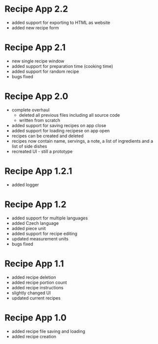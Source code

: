 # Recipe App 2.2
- added support for exporting to HTML as website
- added new recipe form

# Recipe App 2.1
- new single recipe window
- added support for preparation time (cooking time)
- added support for random recipe
- bugs fixed

# Recipe App 2.0
- complete overhaul
	- deleted all previous files including all source code
	- written from scratch
- added support for saving recipes on app close
- added support for loading recipese on app open
- recipes can be created and deleted
- recipes now contain name, servings, a note, a list of ingredients and a list of side dishes
- recreated UI - still a prototype

# Recipe App 1.2.1
- added logger

# Recipe App 1.2
- added support for multiple languages
- added Czech language
- added piece unit
- added support for recipe editing
- updated measurement units
- bugs fixed

# Recipe App 1.1
- added recipe deletion
- added recipe portion count
- added recipe instructions
- slightly changed UI
- updated current recipes

# Recipe App 1.0
- added recipe file saving and loading
- added recipe creation